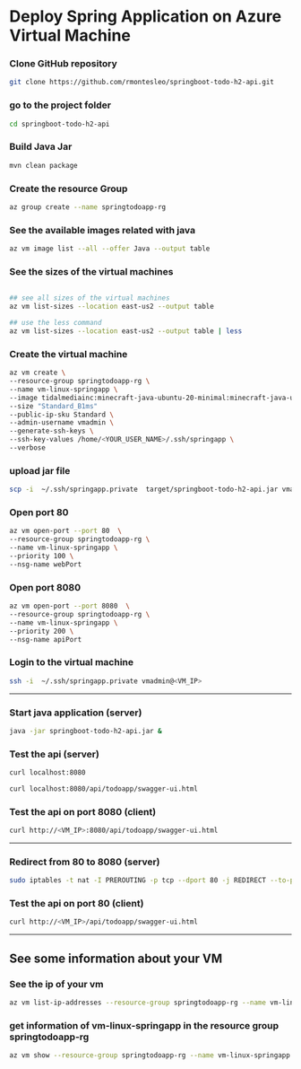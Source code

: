 # Deploy Spring Application on Azure Virtual Machine

### Clone GitHub repository
```bash
git clone https://github.com/rmontesleo/springboot-todo-h2-api.git
```

### go to the project folder
```bash
cd springboot-todo-h2-api
```

### Build Java Jar
```bash
mvn clean package
```

### Create the resource Group
```bash
az group create --name springtodoapp-rg
```

### See the available images related with java
```bash
az vm image list --all --offer Java --output table
```

### See the sizes of the virtual machines
```bash

## see all sizes of the virtual machines
az vm list-sizes --location east-us2 --output table

## use the less command
az vm list-sizes --location east-us2 --output table | less
```

### Create the virtual machine
```bash
az vm create \
--resource-group springtodoapp-rg \
--name vm-linux-springapp \
--image tidalmediainc:minecraft-java-ubuntu-20-minimal:minecraft-java-ubuntu-20-minimal:1.0.1 \
--size "Standard_B1ms"
--public-ip-sku Standard \
--admin-username vmadmin \
--generate-ssh-keys \
--ssh-key-values /home/<YOUR_USER_NAME>/.ssh/springapp \
--verbose
```

### upload jar file
```bash
scp -i  ~/.ssh/springapp.private  target/springboot-todo-h2-api.jar vmadmin@<VM_IP>:/home/vmadmin
```

### Open port 80
```bash
az vm open-port --port 80  \
--resource-group springtodoapp-rg \
--name vm-linux-springapp \
--priority 100 \
--nsg-name webPort
```


### Open port 8080
```bash
az vm open-port --port 8080  \
--resource-group springtodoapp-rg \
--name vm-linux-springapp \
--priority 200 \
--nsg-name apiPort
```

### Login to the virtual machine
```bash
ssh -i  ~/.ssh/springapp.private vmadmin@<VM_IP>
```

---

### Start java application (server)
```bash
java -jar springboot-todo-h2-api.jar &
```

### Test the api (server)
```bash
curl localhost:8080

curl localhost:8080/api/todoapp/swagger-ui.html
```


### Test the api on port 8080 (client)
```bash
curl http://<VM_IP>:8080/api/todoapp/swagger-ui.html
```

---

### Redirect from 80 to 8080 (server)
```bash
sudo iptables -t nat -I PREROUTING -p tcp --dport 80 -j REDIRECT --to-ports 8080
```

### Test the api on port 80 (client)
```bash
curl http://<VM_IP>/api/todoapp/swagger-ui.html
```

---

## See some information about your VM

### See the ip of your vm
```bash
az vm list-ip-addresses --resource-group springtodoapp-rg --name vm-linux-springapp --output table
```

### get information of vm-linux-springapp in the resource group springtodoapp-rg
```bash
az vm show --resource-group springtodoapp-rg --name vm-linux-springapp
```

